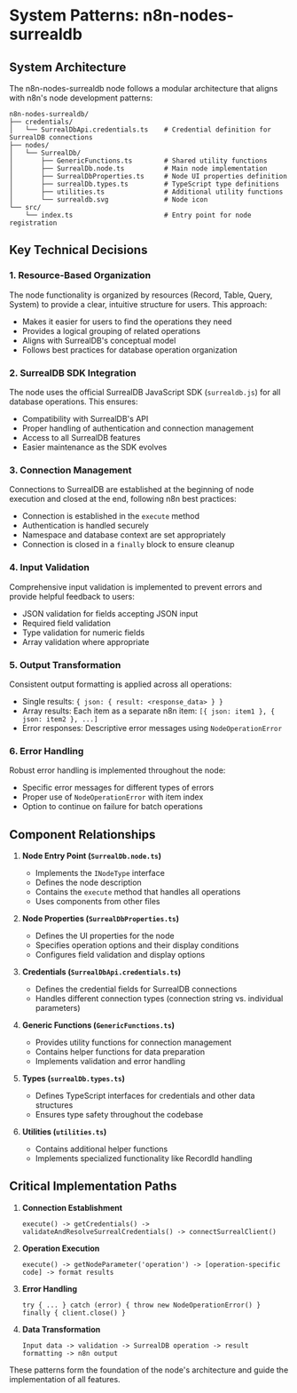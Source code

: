 # System Patterns: n8n-nodes-surrealdb

## System Architecture

The n8n-nodes-surrealdb node follows a modular architecture that aligns with n8n's node development patterns:

```
n8n-nodes-surrealdb/
├── credentials/
│   └── SurrealDbApi.credentials.ts    # Credential definition for SurrealDB connections
├── nodes/
│   └── SurrealDb/
│       ├── GenericFunctions.ts        # Shared utility functions
│       ├── SurrealDb.node.ts          # Main node implementation
│       ├── SurrealDbProperties.ts     # Node UI properties definition
│       ├── surrealDb.types.ts         # TypeScript type definitions
│       ├── utilities.ts               # Additional utility functions
│       └── surrealdb.svg              # Node icon
└── src/
    └── index.ts                       # Entry point for node registration
```

## Key Technical Decisions

### 1. Resource-Based Organization

The node functionality is organized by resources (Record, Table, Query, System) to provide a clear, intuitive structure for users. This approach:

- Makes it easier for users to find the operations they need
- Provides a logical grouping of related operations
- Aligns with SurrealDB's conceptual model
- Follows best practices for database operation organization

### 2. SurrealDB SDK Integration

The node uses the official SurrealDB JavaScript SDK (`surrealdb.js`) for all database operations. This ensures:

- Compatibility with SurrealDB's API
- Proper handling of authentication and connection management
- Access to all SurrealDB features
- Easier maintenance as the SDK evolves

### 3. Connection Management

Connections to SurrealDB are established at the beginning of node execution and closed at the end, following n8n best practices:

- Connection is established in the `execute` method
- Authentication is handled securely
- Namespace and database context are set appropriately
- Connection is closed in a `finally` block to ensure cleanup

### 4. Input Validation

Comprehensive input validation is implemented to prevent errors and provide helpful feedback to users:

- JSON validation for fields accepting JSON input
- Required field validation
- Type validation for numeric fields
- Array validation where appropriate

### 5. Output Transformation

Consistent output formatting is applied across all operations:

- Single results: `{ json: { result: <response_data> } }`
- Array results: Each item as a separate n8n item: `[{ json: item1 }, { json: item2 }, ...]`
- Error responses: Descriptive error messages using `NodeOperationError`

### 6. Error Handling

Robust error handling is implemented throughout the node:

- Specific error messages for different types of errors
- Proper use of `NodeOperationError` with item index
- Option to continue on failure for batch operations

## Component Relationships

1. **Node Entry Point (`SurrealDb.node.ts`)**
   - Implements the `INodeType` interface
   - Defines the node description
   - Contains the `execute` method that handles all operations
   - Uses components from other files

2. **Node Properties (`SurrealDbProperties.ts`)**
   - Defines the UI properties for the node
   - Specifies operation options and their display conditions
   - Configures field validation and display options

3. **Credentials (`SurrealDbApi.credentials.ts`)**
   - Defines the credential fields for SurrealDB connections
   - Handles different connection types (connection string vs. individual parameters)

4. **Generic Functions (`GenericFunctions.ts`)**
   - Provides utility functions for connection management
   - Contains helper functions for data preparation
   - Implements validation and error handling

5. **Types (`surrealDb.types.ts`)**
   - Defines TypeScript interfaces for credentials and other data structures
   - Ensures type safety throughout the codebase

6. **Utilities (`utilities.ts`)**
   - Contains additional helper functions
   - Implements specialized functionality like RecordId handling

## Critical Implementation Paths

1. **Connection Establishment**
   ```
   execute() -> getCredentials() -> validateAndResolveSurrealCredentials() -> connectSurrealClient()
   ```

2. **Operation Execution**
   ```
   execute() -> getNodeParameter('operation') -> [operation-specific code] -> format results
   ```

3. **Error Handling**
   ```
   try { ... } catch (error) { throw new NodeOperationError() } finally { client.close() }
   ```

4. **Data Transformation**
   ```
   Input data -> validation -> SurrealDB operation -> result formatting -> n8n output
   ```

These patterns form the foundation of the node's architecture and guide the implementation of all features.
